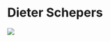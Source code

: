 # Dieter Schepers

<img src='https://media-exp1.licdn.com/dms/image/C4E03AQEKSjSSyCM_dw/profile-displayphoto-shrink_800_800/0/1613129876839?e=1623888000&v=beta&t=shN9YpCPW1-kLZXSdAhdpupJWIjIeo7fLzajZ7l42io'>